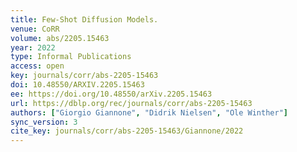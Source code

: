 ```yaml
---
title: Few-Shot Diffusion Models.
venue: CoRR
volume: abs/2205.15463
year: 2022
type: Informal Publications
access: open
key: journals/corr/abs-2205-15463
doi: 10.48550/ARXIV.2205.15463
ee: https://doi.org/10.48550/arXiv.2205.15463
url: https://dblp.org/rec/journals/corr/abs-2205-15463
authors: ["Giorgio Giannone", "Didrik Nielsen", "Ole Winther"]
sync_version: 3
cite_key: journals/corr/abs-2205-15463/Giannone/2022
---
```

